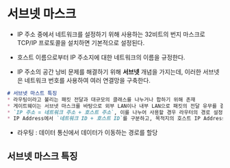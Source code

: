 # 서브넷 마스크

* IP 주소 중에서 네트워크를 설정하기 위해 사용하는 32비트의 번지 마스크로 TCP/IP 프로토콜을 설치하면 기본적으로 설정된다.
* 호스트 이름으로부터 IP 주소지에 대한 네트워크의 이름을 규정한다.

* IP 주소의 공간 낭비 문제를 해결하기 위해 **서브넷** 개념을 가지는데, 이러한 서브넷은 네트워크 번호를 사용하여 여러 연결망을 구축한다.

```markdown
# 서브넷 마스트 특징
* 라우팅이라고 불리는 패킷 전달과 대규모의 클래스를 나누거나 합하기 위해 존재
* 게이트웨이는 서브넷 마스크를 바탕으로 외부 LAN이나 내부 LAN으로 패킷의 전달 유무를 결정한다
* `IP 주소 = 네트워크 주소 + 호스트 주소`, 이를 나누어 사용할 경우 라우터의 경로 설정 테이블에 있는 항목 수 최소화
* IP Address에서 `네트워크 ID + 호스트 ID`를 구분하고, 목적지의 호스트 IP Address가 동일한 네트워크상에 있는지 확인
```

* 라우팅 : 데이터 통신에서 데이터가 이동하는 경로를 할당

## 서브넷 마스크 특징